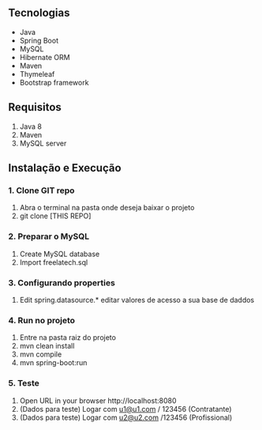 ## Tecnologias

- Java
- Spring Boot
- MySQL
- Hibernate ORM
- Maven
- Thymeleaf 
- Bootstrap framework


## Requisitos 
1. Java 8
2. Maven
3. MySQL server

## Instalação e Execução 

### 1. Clone GIT repo

1. Abra o terminal na pasta onde deseja baixar o projeto
2. git clone [THIS REPO]

### 2. Preparar o MySQL

1. Create MySQL database 
2. Import freelatech.sql

### 3. Configurando properties

1. Edit spring.datasource.* editar valores de acesso a sua base de daddos

### 4. Run no projeto

1. Entre na pasta raiz do projeto
2. mvn clean install
3. mvn compile
4. mvn spring-boot:run


### 5. Teste

1. Open URL in your browser http://localhost:8080
2. (Dados para teste) Logar com u1@u1.com / 123456 (Contratante)
3. (Dados para teste) Logar com u2@u2.com /123456 (Profissional)

